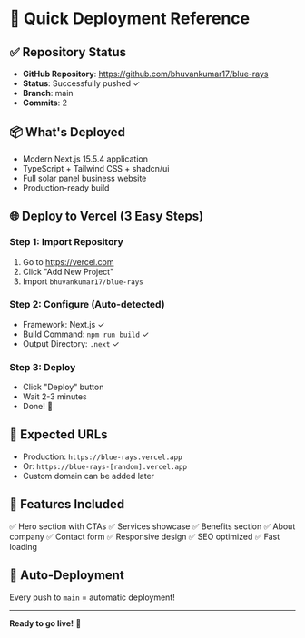 # 🚀 Quick Deployment Reference

## ✅ Repository Status
- **GitHub Repository**: https://github.com/bhuvankumar17/blue-rays
- **Status**: Successfully pushed ✓
- **Branch**: main
- **Commits**: 2

## 📦 What's Deployed
- Modern Next.js 15.5.4 application
- TypeScript + Tailwind CSS + shadcn/ui
- Full solar panel business website
- Production-ready build

## 🌐 Deploy to Vercel (3 Easy Steps)

### Step 1: Import Repository
1. Go to https://vercel.com
2. Click "Add New Project"
3. Import `bhuvankumar17/blue-rays`

### Step 2: Configure (Auto-detected)
- Framework: Next.js ✓
- Build Command: `npm run build` ✓
- Output Directory: `.next` ✓

### Step 3: Deploy
- Click "Deploy" button
- Wait 2-3 minutes
- Done! 🎉

## 🔗 Expected URLs
- Production: `https://blue-rays.vercel.app`
- Or: `https://blue-rays-[random].vercel.app`
- Custom domain can be added later

## 📝 Features Included
✅ Hero section with CTAs
✅ Services showcase
✅ Benefits section
✅ About company
✅ Contact form
✅ Responsive design
✅ SEO optimized
✅ Fast loading

## 🔄 Auto-Deployment
Every push to `main` = automatic deployment!

---
**Ready to go live!** 🚀

